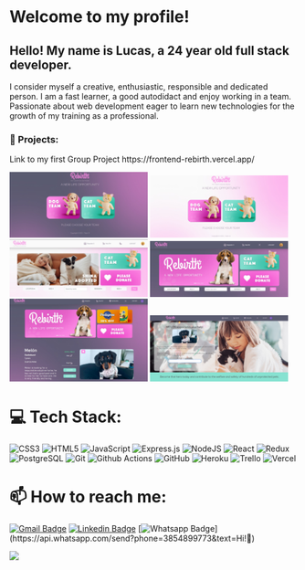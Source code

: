 # Welcome to my profile!

## Hello! My name is Lucas, a 24 year old full stack developer.
I consider myself a creative, enthusiastic, responsible and dedicated person. I am a fast learner, a good autodidact and enjoy working in a team. Passionate about web development eager to learn new technologies for the growth of my training as a professional.

<h3> 🚀 Projects: </h3>
Link to my first Group Project https://frontend-rebirth.vercel.app/
<p>
<code><img width="48%" height="50%" src="https://github.com/Enzosanchezz/Enzosanchezz/blob/3fd71f64c4cba8d7aae92e5cfc9c8d47e58d5fe8/screen%20landing.png"></code>
<code><img width="48%" height="50%" src="https://github.com/Enzosanchezz/Enzosanchezz/blob/3fd71f64c4cba8d7aae92e5cfc9c8d47e58d5fe8/screnn%20landing%20claro.png"></code>
<code><img width="48%" height="50%" src="https://github.com/Enzosanchezz/Enzosanchezz/blob/3fd71f64c4cba8d7aae92e5cfc9c8d47e58d5fe8/screen%20header%20claro.png"></code>
<code><img width="48%" height="50%" src="https://github.com/Enzosanchezz/Enzosanchezz/blob/3fd71f64c4cba8d7aae92e5cfc9c8d47e58d5fe8/screen%20header.png"></code>
<code><img width="48%" height="50%" src="https://github.com/Enzosanchezz/Enzosanchezz/blob/3fd71f64c4cba8d7aae92e5cfc9c8d47e58d5fe8/screen%20detail.png"></code>
<code><img width="48%" height="50%" src="https://github.com/Enzosanchezz/Enzosanchezz/blob/3fd71f64c4cba8d7aae92e5cfc9c8d47e58d5fe8/screen%20donation.png"></code>
</p>


# 💻 Tech Stack:
![CSS3](https://img.shields.io/badge/CCS3-%231572B6.svg?style=flat-square&logo=css3&logoColor=white) 
![HTML5](https://img.shields.io/badge/HTML5-%23E34F26.svg?style=flat-square&logo=html5&logoColor=white) 
![JavaScript](https://img.shields.io/badge/JavaScript-%23323330.svg?style=flat-square&logo=javascript&logoColor=%23F7DF1E) 
![Express.js](https://img.shields.io/badge/Express.js-%23404d59.svg?style=flat-square&logo=express&logoColor=%2361DAFB) 
![NodeJS](https://img.shields.io/badge/node.js-6DA55F?style=flat-square&logo=node.js&logoColor=white) 
![React](https://img.shields.io/badge/React-%2320232a.svg?style=flat-square&logo=react&logoColor=%2361DAFB) 
![Redux](https://img.shields.io/badge/Redux-%23593d88.svg?style=flat-square&logo=redux&logoColor=white) 
![PostgreSQL](https://img.shields.io/badge/PostgreSQL-%23316192.svg?style=flat-square&logo=postgresql&logoColor=white)
![Git](https://img.shields.io/badge/-Git-black?style=flat-square&logo=git)
![Github Actions](http://img.shields.io/badge/-Github%20Actions-2088FF?style=flat-square&logo=github-actions&logoColor=ffffff)
![GitHub](https://img.shields.io/badge/-GitHub-181717?style=flat-square&logo=github)
![Heroku](https://img.shields.io/badge/-Heroku-430098?style=flat-square&logo=heroku)
![Trello](https://img.shields.io/badge/Trello-%23026AA7.svg?style=for-the-badge&logo=Trello&logoColor=white)
![Vercel](https://img.shields.io/badge/vercel-%23000000.svg?style=for-the-badge&logo=vercel&logoColor=white)




# 📫 How to reach me: 
[![Gmail Badge](https://img.shields.io/badge/-Gmail-c14438?style=flat-square&logo=Gmail&logoColor=white&link=mailto:lucasdiaz687@gmail.com)](mailto:lucasdiaz687@gmail.com)
[![Linkedin Badge](https://img.shields.io/badge/-LinkedIn-blue?style=flat-square&logo=Linkedin&logoColor=white&link=https://www.linkedin.com/in/lucas-d%C3%ADaz-developer/)](https://www.linkedin.com/in/lucas-d%C3%ADaz-developer/)
[![Whatsapp Badge](https://img.shields.io/badge/-Whatsapp-4CA143?style=flat-square&labelColor=4CA143&logo=whatsapp&logoColor=white&link=https://api.whatsapp.com/send?phone=3854899773&text=Olá!)](https://api.whatsapp.com/send?phone=3854899773&text=Hi!🖖)


[![](https://visitcount.itsvg.in/api?id=lucasdiaz7&label=Profile%20Views&color=6&icon=5&pretty=true)](https://visitcount.itsvg.in)

